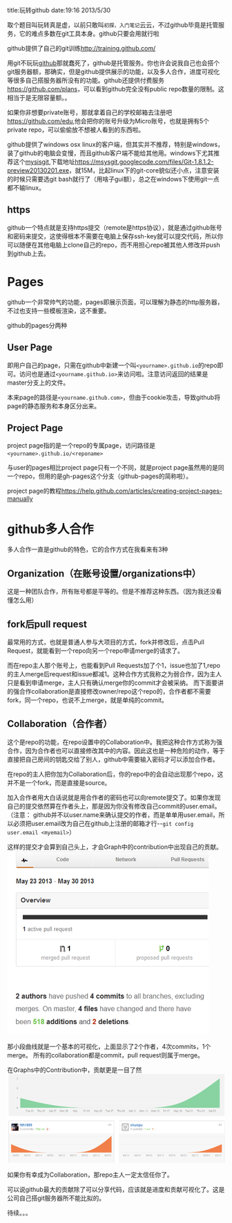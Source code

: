 title:玩转github
date:19:16 2013/5/30

取个题目叫玩转真是虚，以前只敢叫`初探，入门笔记`云云，不过github毕竟是托管服务，它的难点多数在git工具本身。github只要会用就行啦

github提供了自己的git训练<http://training.github.com/>

用git不玩玩[github](https://github.com/)那就蠢死了，github是托管服务。你也许会说我自己也会搭个git服务器额，那确实，但是github提供展示的功能，以及多人合作，进度可视化等很多自己搭服务器所没有的功能。github还提供付费服务<https://github.com/plans>，可以看到github完全没有public repo数量的限制。这相当于是无限容量额。。

如果你非想要private账号，那就拿着自己的学校邮箱去注册吧<https://github.com/edu>,他会把你的账号升级为Micro账号，也就是拥有5个private repo，可以偷偷放不想被人看到的东西啦。

github提供了windows osx linux的客户端，但其实并不推荐，特别是windows，装了github的电脑会变慢，而且github客户端不能给其他用。windows下尤其推荐这个[mysisgit](http://msysgit.github.io/),下载地址<https://msysgit.googlecode.com/files/Git-1.8.1.2-preview20130201.exe>，就15M，比起linux下的git-core貌似还小点，注意安装的时候只需要选git bash就行了（用啥子gui额），总之在windows下使用git一点都不输linux。

https
------
github一个特点就是支持https提交（remote是https协议），就是通过github账号和密码来提交，这使得根本不需要在电脑上保存ssh-key就可以提交代码，所以你可以随便在其他电脑上clone自己的repo，而不用担心repo被其他人修改并push到github上去。

Pages
=========
github一个非常帅气的功能，pages即展示页面，可以理解为静态的http服务器，不过也支持一些模板渲染，这不重要。

github的pages分两种

User Page
---------
即用户自己的page，只需在github中新建一个叫`<yourname>.github.io`的repo即可。访问也是通过`<yourname.github.io>`来访问啦。注意访问返回的结果是master分支上的文件。

本来page的路径是`<yourname.github.com>`，但由于cookie攻击，导致github将page的静态服务和本身区分出来。

Project Page
----------
project page指的是一个repo的专属page，访问路径是`<yourname>.github.io/<reponame>`

与user的pages相比project page只有一个不同，就是project page虽然用的是同一个repo，但用的是gh-pages这个分支（github-pages的简称啦）。

project page的教程<https://help.github.com/articles/creating-project-pages-manually>

github多人合作
======
多人合作一直是github的特色，它的合作方式在我看来有3种

Organization（在账号设置/organizations中）
----------
这是一种团队合作，所有账号都是平等的。但是不推荐这种东西。（因为我还没看懂怎么用）

fork后pull request
---------
最常用的方式，也就是普通人参与大项目的方式，fork并修改后，点击Pull Request，就能看到一个repo向另一个repo申请merge的请求了。

而在repo主人那个账号上，也能看到Pull Requests加了个1，issue也加了1,repo的主人merge后request和issue都减1。这种合作方式我称之为弱合作，因为主人只是看到申请merge，主人只有确认merge你的commit才会被采纳。 而下面要讲的强合作collaboration是直接修改owner/repo这个repo的，合作者都不需要fork，同一个repo，也说不上merge，就是单纯的commit。

Collaboration（合作者）
--------
这个是repo的功能，在repo设置中的Collaboration中。我把这种合作方式称为强合作，因为合作者也可以直接修改其中的内容。因此这也是一种危险的动作，等于直接把自己房间的钥匙交给了别人，github中需要输入密码才可以添加合作者。

在repo的主人把你加为Collaboration后，你的repo中的会自动出现那个repo，这并不是一个fork，而是直接是source。

加入合作者用大白话说就是用合作者的密码也可以向remote提交了。如果你发现自己的提交依然算在作者头上，那是因为你没有修改自己commit的user.email。（注意： github并不以user.name来确认提交的作者，而是单单用user.email，所以必须把user.email改为自己在github上注册的邮箱才行--`git config user.email <myemail>`）

这样的提交才会算到自己头上，才会Graph中的contribution中出现自己的贡献。
![](git-1.png)

那小段曲线就是一个基本的可视化，上面显示了2个作者，4次commits，1个merge。 所有的collaboration都是commit，pull request则属于merge。

在Graphs中的Contribution中，贡献更是一目了然
![](git-2.png)

如果你有幸成为Collaboration，那repo主人一定太信任你了。

可以说github最大的贡献除了可以分享代码，应该就是进度和贡献可视化了。这是公司自己搭git服务器所不能比拟的。

待续。。。









